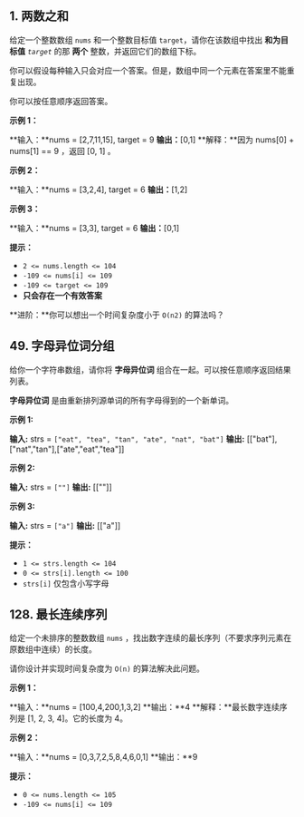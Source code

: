1\. 两数之和
--------

给定一个整数数组 `nums` 和一个整数目标值 `target`，请你在该数组中找出 **和为目标值** _`target`_  的那 **两个** 整数，并返回它们的数组下标。

你可以假设每种输入只会对应一个答案。但是，数组中同一个元素在答案里不能重复出现。

你可以按任意顺序返回答案。

**示例 1：**

**输入：**nums = \[2,7,11,15\], target = 9
**输出：**\[0,1\]
**解释：**因为 nums\[0\] + nums\[1\] == 9 ，返回 \[0, 1\] 。

**示例 2：**

**输入：**nums = \[3,2,4\], target = 6
**输出：**\[1,2\]

**示例 3：**

**输入：**nums = \[3,3\], target = 6
**输出：**\[0,1\]

**提示：**

*   `2 <= nums.length <= 104`
*   `-109 <= nums[i] <= 109`
*   `-109 <= target <= 109`
*   **只会存在一个有效答案**

**进阶：**你可以想出一个时间复杂度小于 `O(n2)` 的算法吗？

49\. 字母异位词分组
------------

给你一个字符串数组，请你将 **字母异位词** 组合在一起。可以按任意顺序返回结果列表。

**字母异位词** 是由重新排列源单词的所有字母得到的一个新单词。

**示例 1:**

**输入:** strs = `["eat", "tea", "tan", "ate", "nat", "bat"]`
**输出:** \[\["bat"\],\["nat","tan"\],\["ate","eat","tea"\]\]

**示例 2:**

**输入:** strs = `[""]`
**输出:** \[\[""\]\]

**示例 3:**

**输入:** strs = `["a"]`
**输出:** \[\["a"\]\]

**提示：**

*   `1 <= strs.length <= 104`
*   `0 <= strs[i].length <= 100`
*   `strs[i]` 仅包含小写字母

128\. 最长连续序列
------------

给定一个未排序的整数数组 `nums` ，找出数字连续的最长序列（不要求序列元素在原数组中连续）的长度。

请你设计并实现时间复杂度为 `O(n)` 的算法解决此问题。

**示例 1：**

**输入：**nums = \[100,4,200,1,3,2\]
**输出：**4
**解释：**最长数字连续序列是 \[1, 2, 3, 4\]。它的长度为 4。

**示例 2：**

**输入：**nums = \[0,3,7,2,5,8,4,6,0,1\]
**输出：**9

**提示：**

*   `0 <= nums.length <= 105`
*   `-109 <= nums[i] <= 109`
